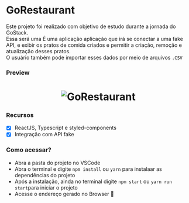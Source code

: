 # GoRestaurant

Este projeto foi realizado com objetivo de estudo durante a jornada do GoStack.
<br />
Essa será uma 
É uma aplicação aplicação que irá se conectar a uma fake API, e exibir os pratos de comida criados e permitir a criação, remoção e atualização desses pratos.
<br />
O usuário também pode importar esses dados por meio de arquivos `.CSV`

### Preview

<h1 align="center">
  <img alt="GoRestaurant" title="#GoRestaurant" src="./src/assets/gofinances-video.gif" />
</h1>

### Recursos 
- [x] ReactJS, Typescript e styled-components
- [x] Integração com API fake

### Como acessar?
- Abra a pasta do projeto no VSCode
- Abra o terminal e digite `npm install` ou `yarn` para instalaar as dependências do projeto
- Após a instalação, ainda no terminal digite `npm start` ou `yarn run start`para iniciar o projeto
- Acesse o endereço gerado no Browser 🚀
